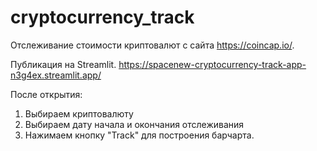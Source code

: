 # cryptocurrency_track
Отслеживание стоимости криптовалют с сайта https://coincap.io/.

Публикация на Streamlit.
https://spacenew-cryptocurrency-track-app-n3g4ex.streamlit.app/

После открытия:

1. Выбираем криптовалюту
2. Выбираем дату начала и окончания отслеживания
3. Нажимаем кнопку "Track" для построения барчарта.
